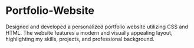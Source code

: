 # Portfolio-Website
Designed and developed a personalized portfolio website utilizing CSS and HTML. The website features a modern and visually appealing layout, highlighting my skills, projects, and professional background. 
